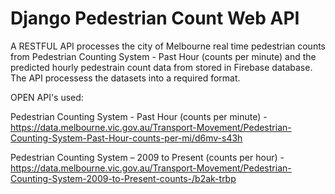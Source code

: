 # Django Pedestrian Count Web API

A RESTFUL API processes the city of Melbourne real time pedestrian counts from Pedestrian Counting System - Past Hour (counts per minute)
and the predicted hourly pedestrain count data from stored in Firebase database. The API processess the datasets into a  required format.

OPEN API's used:

Pedestrian Counting System - Past Hour (counts per minute) - https://data.melbourne.vic.gov.au/Transport-Movement/Pedestrian-Counting-System-Past-Hour-counts-per-mi/d6mv-s43h

Pedestrian Counting System – 2009 to Present (counts per hour) - https://data.melbourne.vic.gov.au/Transport-Movement/Pedestrian-Counting-System-2009-to-Present-counts-/b2ak-trbp
